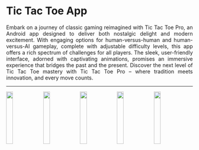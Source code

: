 # Tic Tac Toe App

<p align="justify">Embark on a journey of classic gaming reimagined with Tic Tac Toe Pro, an Android app designed to deliver both nostalgic delight and modern excitement. With engaging options for human-versus-human and human-versus-AI gameplay, complete with adjustable difficulty levels, this app offers a rich spectrum of challenges for all players. The sleek, user-friendly interface, adorned with captivating animations, promises an immersive experience that bridges the past and the present. Discover the next level of Tic Tac Toe mastery with Tic Tac Toe Pro – where tradition meets innovation, and every move counts.</p>

---
<img src="https://github.com/pc7122/Tic-Tac-Toe-App/assets/55906078/e2f331e1-b8cb-4261-aa7c-8407ffa12695" width="19%" />
<img src="https://github.com/pc7122/Tic-Tac-Toe-App/assets/55906078/6802281f-321c-48b1-b375-14c7b867dcd8" width="19%" />
<img src="https://github.com/pc7122/Tic-Tac-Toe-App/assets/55906078/aa04f1e5-14bf-411d-bd7c-4fda97214b06" width="19%" />
<img src="https://github.com/pc7122/Tic-Tac-Toe-App/assets/55906078/09098a24-b399-4c16-a23a-80b6e2312307" width="19%" />
<img src="https://github.com/pc7122/Tic-Tac-Toe-App/assets/55906078/3e15e227-23c2-45ca-b83f-ad7867677394" width="19%" />


